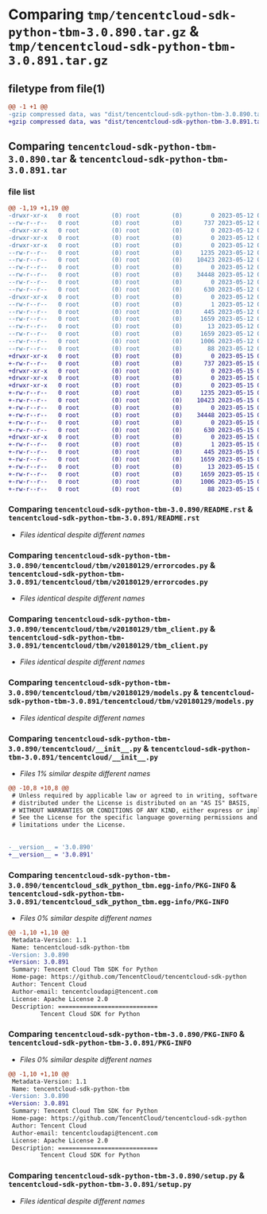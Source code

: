 # Comparing `tmp/tencentcloud-sdk-python-tbm-3.0.890.tar.gz` & `tmp/tencentcloud-sdk-python-tbm-3.0.891.tar.gz`

## filetype from file(1)

```diff
@@ -1 +1 @@
-gzip compressed data, was "dist/tencentcloud-sdk-python-tbm-3.0.890.tar", last modified: Fri May 12 03:44:45 2023, max compression
+gzip compressed data, was "dist/tencentcloud-sdk-python-tbm-3.0.891.tar", last modified: Mon May 15 04:33:39 2023, max compression
```

## Comparing `tencentcloud-sdk-python-tbm-3.0.890.tar` & `tencentcloud-sdk-python-tbm-3.0.891.tar`

### file list

```diff
@@ -1,19 +1,19 @@
-drwxr-xr-x   0 root         (0) root         (0)        0 2023-05-12 03:44:45.000000 tencentcloud-sdk-python-tbm-3.0.890/
--rw-r--r--   0 root         (0) root         (0)      737 2023-05-12 03:44:45.000000 tencentcloud-sdk-python-tbm-3.0.890/README.rst
-drwxr-xr-x   0 root         (0) root         (0)        0 2023-05-12 03:44:45.000000 tencentcloud-sdk-python-tbm-3.0.890/tencentcloud/
-drwxr-xr-x   0 root         (0) root         (0)        0 2023-05-12 03:44:45.000000 tencentcloud-sdk-python-tbm-3.0.890/tencentcloud/tbm/
-drwxr-xr-x   0 root         (0) root         (0)        0 2023-05-12 03:44:45.000000 tencentcloud-sdk-python-tbm-3.0.890/tencentcloud/tbm/v20180129/
--rw-r--r--   0 root         (0) root         (0)     1235 2023-05-12 03:44:45.000000 tencentcloud-sdk-python-tbm-3.0.890/tencentcloud/tbm/v20180129/errorcodes.py
--rw-r--r--   0 root         (0) root         (0)    10423 2023-05-12 03:44:45.000000 tencentcloud-sdk-python-tbm-3.0.890/tencentcloud/tbm/v20180129/tbm_client.py
--rw-r--r--   0 root         (0) root         (0)        0 2023-05-12 03:44:45.000000 tencentcloud-sdk-python-tbm-3.0.890/tencentcloud/tbm/v20180129/__init__.py
--rw-r--r--   0 root         (0) root         (0)    34448 2023-05-12 03:44:45.000000 tencentcloud-sdk-python-tbm-3.0.890/tencentcloud/tbm/v20180129/models.py
--rw-r--r--   0 root         (0) root         (0)        0 2023-05-12 03:44:45.000000 tencentcloud-sdk-python-tbm-3.0.890/tencentcloud/tbm/__init__.py
--rw-r--r--   0 root         (0) root         (0)      630 2023-05-12 03:44:45.000000 tencentcloud-sdk-python-tbm-3.0.890/tencentcloud/__init__.py
-drwxr-xr-x   0 root         (0) root         (0)        0 2023-05-12 03:44:45.000000 tencentcloud-sdk-python-tbm-3.0.890/tencentcloud_sdk_python_tbm.egg-info/
--rw-r--r--   0 root         (0) root         (0)        1 2023-05-12 03:44:45.000000 tencentcloud-sdk-python-tbm-3.0.890/tencentcloud_sdk_python_tbm.egg-info/dependency_links.txt
--rw-r--r--   0 root         (0) root         (0)      445 2023-05-12 03:44:45.000000 tencentcloud-sdk-python-tbm-3.0.890/tencentcloud_sdk_python_tbm.egg-info/SOURCES.txt
--rw-r--r--   0 root         (0) root         (0)     1659 2023-05-12 03:44:45.000000 tencentcloud-sdk-python-tbm-3.0.890/tencentcloud_sdk_python_tbm.egg-info/PKG-INFO
--rw-r--r--   0 root         (0) root         (0)       13 2023-05-12 03:44:45.000000 tencentcloud-sdk-python-tbm-3.0.890/tencentcloud_sdk_python_tbm.egg-info/top_level.txt
--rw-r--r--   0 root         (0) root         (0)     1659 2023-05-12 03:44:45.000000 tencentcloud-sdk-python-tbm-3.0.890/PKG-INFO
--rw-r--r--   0 root         (0) root         (0)     1006 2023-05-12 03:44:45.000000 tencentcloud-sdk-python-tbm-3.0.890/setup.py
--rw-r--r--   0 root         (0) root         (0)       88 2023-05-12 03:44:45.000000 tencentcloud-sdk-python-tbm-3.0.890/setup.cfg
+drwxr-xr-x   0 root         (0) root         (0)        0 2023-05-15 04:33:39.000000 tencentcloud-sdk-python-tbm-3.0.891/
+-rw-r--r--   0 root         (0) root         (0)      737 2023-05-15 04:33:38.000000 tencentcloud-sdk-python-tbm-3.0.891/README.rst
+drwxr-xr-x   0 root         (0) root         (0)        0 2023-05-15 04:33:39.000000 tencentcloud-sdk-python-tbm-3.0.891/tencentcloud/
+drwxr-xr-x   0 root         (0) root         (0)        0 2023-05-15 04:33:39.000000 tencentcloud-sdk-python-tbm-3.0.891/tencentcloud/tbm/
+drwxr-xr-x   0 root         (0) root         (0)        0 2023-05-15 04:33:39.000000 tencentcloud-sdk-python-tbm-3.0.891/tencentcloud/tbm/v20180129/
+-rw-r--r--   0 root         (0) root         (0)     1235 2023-05-15 04:33:38.000000 tencentcloud-sdk-python-tbm-3.0.891/tencentcloud/tbm/v20180129/errorcodes.py
+-rw-r--r--   0 root         (0) root         (0)    10423 2023-05-15 04:33:38.000000 tencentcloud-sdk-python-tbm-3.0.891/tencentcloud/tbm/v20180129/tbm_client.py
+-rw-r--r--   0 root         (0) root         (0)        0 2023-05-15 04:33:38.000000 tencentcloud-sdk-python-tbm-3.0.891/tencentcloud/tbm/v20180129/__init__.py
+-rw-r--r--   0 root         (0) root         (0)    34448 2023-05-15 04:33:38.000000 tencentcloud-sdk-python-tbm-3.0.891/tencentcloud/tbm/v20180129/models.py
+-rw-r--r--   0 root         (0) root         (0)        0 2023-05-15 04:33:38.000000 tencentcloud-sdk-python-tbm-3.0.891/tencentcloud/tbm/__init__.py
+-rw-r--r--   0 root         (0) root         (0)      630 2023-05-15 04:33:38.000000 tencentcloud-sdk-python-tbm-3.0.891/tencentcloud/__init__.py
+drwxr-xr-x   0 root         (0) root         (0)        0 2023-05-15 04:33:39.000000 tencentcloud-sdk-python-tbm-3.0.891/tencentcloud_sdk_python_tbm.egg-info/
+-rw-r--r--   0 root         (0) root         (0)        1 2023-05-15 04:33:39.000000 tencentcloud-sdk-python-tbm-3.0.891/tencentcloud_sdk_python_tbm.egg-info/dependency_links.txt
+-rw-r--r--   0 root         (0) root         (0)      445 2023-05-15 04:33:39.000000 tencentcloud-sdk-python-tbm-3.0.891/tencentcloud_sdk_python_tbm.egg-info/SOURCES.txt
+-rw-r--r--   0 root         (0) root         (0)     1659 2023-05-15 04:33:39.000000 tencentcloud-sdk-python-tbm-3.0.891/tencentcloud_sdk_python_tbm.egg-info/PKG-INFO
+-rw-r--r--   0 root         (0) root         (0)       13 2023-05-15 04:33:39.000000 tencentcloud-sdk-python-tbm-3.0.891/tencentcloud_sdk_python_tbm.egg-info/top_level.txt
+-rw-r--r--   0 root         (0) root         (0)     1659 2023-05-15 04:33:39.000000 tencentcloud-sdk-python-tbm-3.0.891/PKG-INFO
+-rw-r--r--   0 root         (0) root         (0)     1006 2023-05-15 04:33:38.000000 tencentcloud-sdk-python-tbm-3.0.891/setup.py
+-rw-r--r--   0 root         (0) root         (0)       88 2023-05-15 04:33:39.000000 tencentcloud-sdk-python-tbm-3.0.891/setup.cfg
```

### Comparing `tencentcloud-sdk-python-tbm-3.0.890/README.rst` & `tencentcloud-sdk-python-tbm-3.0.891/README.rst`

 * *Files identical despite different names*

### Comparing `tencentcloud-sdk-python-tbm-3.0.890/tencentcloud/tbm/v20180129/errorcodes.py` & `tencentcloud-sdk-python-tbm-3.0.891/tencentcloud/tbm/v20180129/errorcodes.py`

 * *Files identical despite different names*

### Comparing `tencentcloud-sdk-python-tbm-3.0.890/tencentcloud/tbm/v20180129/tbm_client.py` & `tencentcloud-sdk-python-tbm-3.0.891/tencentcloud/tbm/v20180129/tbm_client.py`

 * *Files identical despite different names*

### Comparing `tencentcloud-sdk-python-tbm-3.0.890/tencentcloud/tbm/v20180129/models.py` & `tencentcloud-sdk-python-tbm-3.0.891/tencentcloud/tbm/v20180129/models.py`

 * *Files identical despite different names*

### Comparing `tencentcloud-sdk-python-tbm-3.0.890/tencentcloud/__init__.py` & `tencentcloud-sdk-python-tbm-3.0.891/tencentcloud/__init__.py`

 * *Files 1% similar despite different names*

```diff
@@ -10,8 +10,8 @@
 # Unless required by applicable law or agreed to in writing, software
 # distributed under the License is distributed on an "AS IS" BASIS,
 # WITHOUT WARRANTIES OR CONDITIONS OF ANY KIND, either express or implied.
 # See the License for the specific language governing permissions and
 # limitations under the License.
 
 
-__version__ = '3.0.890'
+__version__ = '3.0.891'
```

### Comparing `tencentcloud-sdk-python-tbm-3.0.890/tencentcloud_sdk_python_tbm.egg-info/PKG-INFO` & `tencentcloud-sdk-python-tbm-3.0.891/tencentcloud_sdk_python_tbm.egg-info/PKG-INFO`

 * *Files 0% similar despite different names*

```diff
@@ -1,10 +1,10 @@
 Metadata-Version: 1.1
 Name: tencentcloud-sdk-python-tbm
-Version: 3.0.890
+Version: 3.0.891
 Summary: Tencent Cloud Tbm SDK for Python
 Home-page: https://github.com/TencentCloud/tencentcloud-sdk-python
 Author: Tencent Cloud
 Author-email: tencentcloudapi@tencent.com
 License: Apache License 2.0
 Description: ============================
         Tencent Cloud SDK for Python
```

### Comparing `tencentcloud-sdk-python-tbm-3.0.890/PKG-INFO` & `tencentcloud-sdk-python-tbm-3.0.891/PKG-INFO`

 * *Files 0% similar despite different names*

```diff
@@ -1,10 +1,10 @@
 Metadata-Version: 1.1
 Name: tencentcloud-sdk-python-tbm
-Version: 3.0.890
+Version: 3.0.891
 Summary: Tencent Cloud Tbm SDK for Python
 Home-page: https://github.com/TencentCloud/tencentcloud-sdk-python
 Author: Tencent Cloud
 Author-email: tencentcloudapi@tencent.com
 License: Apache License 2.0
 Description: ============================
         Tencent Cloud SDK for Python
```

### Comparing `tencentcloud-sdk-python-tbm-3.0.890/setup.py` & `tencentcloud-sdk-python-tbm-3.0.891/setup.py`

 * *Files identical despite different names*

